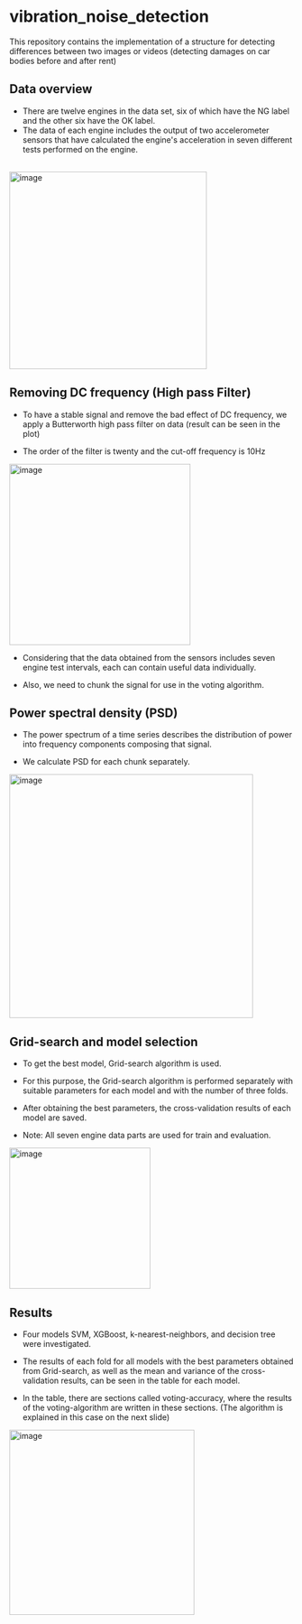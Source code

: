# vibration_noise_detection

This repository contains the implementation of a structure for detecting differences between two images or videos (detecting damages on car bodies before and after rent)

## Data overview

* There are twelve engines in the data set, six of which have the NG label and the other six have the OK label.
* The data of each engine includes the output of two accelerometer sensors that have calculated the engine's acceleration in seven different tests performed on the engine.

<br />

<img width="350" alt="image" src="https://github.com/MiladSoleymani/vibration_noise_detection/assets/78655282/8172723f-7395-4311-998a-0c6f628caaa3">

## Removing DC frequency (High pass Filter)

* To have a stable signal and remove the bad effect of DC frequency, we apply a Butterworth high pass filter on data (result can be seen in the plot)

* The order of the filter is twenty and the cut-off frequency is 10Hz

<img width="321" alt="image" src="https://github.com/MiladSoleymani/vibration_noise_detection/assets/78655282/4b153813-367f-4180-911b-7f91a593bc4e">

* Considering that the data obtained from the sensors includes seven engine test intervals, each can contain useful data individually.

* Also, we need to chunk the signal for use in the voting algorithm.

## Power spectral density (PSD)

* The power spectrum of a time series describes the distribution of power into frequency components composing that signal.

* We calculate PSD for each chunk separately.

<img width="432" alt="image" src="https://github.com/MiladSoleymani/vibration_noise_detection/assets/78655282/212d7ce4-91de-4197-8de2-82c3e5dac803">

## Grid-search and model selection

* To get the best model, Grid-search algorithm is used.

* For this purpose, the Grid-search algorithm is performed separately with suitable parameters for each model and with the number of three folds.

* After obtaining the best parameters, the cross-validation results of each model are saved.

* Note: All seven engine data parts are used for train and evaluation.

<img width="250" alt="image" src="https://github.com/MiladSoleymani/vibration_noise_detection/assets/78655282/edc5bdaa-115e-44b5-bc0f-c07d1f2e33f3">

## Results

* Four models SVM, XGBoost, k-nearest-neighbors, and decision tree were investigated.

* The results of each fold for all models with the best parameters obtained from Grid-search, as well as the mean and variance of the cross-validation results, can be seen in the table for each model.
  
* In the table, there are sections called voting-accuracy, where the results of the voting-algorithm are written in these sections. (The algorithm is explained in this case on the next slide)

<img width="328" alt="image" src="https://github.com/MiladSoleymani/vibration_noise_detection/assets/78655282/fd1ff7ef-8a8d-4cb2-b2d8-0e9b244f7bc0">

